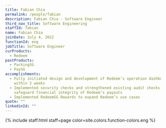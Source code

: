 ```yaml
---
title: Fabian Chia
permalink: /people/fabian
description: Fabian Chia - Software Engineer
third_nav_title: Software Engineering
staffId: fabian
name: Fabian Chia
joinDate: July 4, 2022
functionId: eng
jobTitle: Software Engineer
curProducts:
  - Redeem
pastProducts:
  - ParkingSG
  - PaySG
accomplishments:
  - Fully initiated design and development of Redeem’s operation dashboard
    within 2 weeks
  - Implemented security checks and strengthened existing audit checks to
    safeguard financial integrity of Redeem’s payouts
  - Implemented RedeemSG Rewards to expand Redeem’s use cases
quote: ""
linkedinId: ""
---
```


{% include staff.html staff=page color=site.colors.function-colors.eng %}
